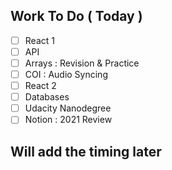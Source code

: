 ## Work To Do ( Today )
- [ ] React 1
- [ ] API
- [ ] Arrays : Revision & Practice
- [ ] COI : Audio Syncing
- [ ] React 2
- [ ] Databases
- [ ] Udacity Nanodegree
- [ ] Notion : 2021 Review 

## Will add the timing later
